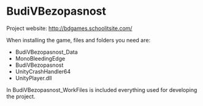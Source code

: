 # BudiVBezopasnost
Project website: http://bdgames.schoolitsite.com/

When installing the game, files and folders you need are:
- BudiVBezopasnost_Data
- MonoBleedingEdge
- BudiVBezopasnost
- UnityCrashHandler64
- UnityPlayer.dll

In BudiVBezopasnost_WorkFiles is included everything used for developing the project.
